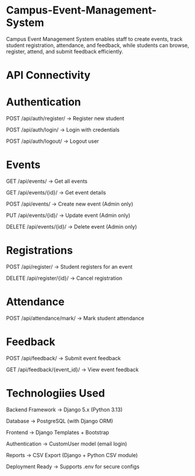 # Campus-Event-Management-System
Campus Event Management System enables staff to create events, track student registration, attendance, and feedback, while students can browse, register, attend, and submit feedback efficiently.
# API Connectivity

# Authentication

  POST /api/auth/register/ → Register new student

  POST /api/auth/login/ → Login with credentials

  POST /api/auth/logout/ → Logout user

# Events

  GET /api/events/ → Get all events
  
  
  GET /api/events/{id}/ → Get event details
  
  POST /api/events/ → Create new event (Admin only)
  
  PUT /api/events/{id}/ → Update event (Admin only)
  
  DELETE /api/events/{id}/ → Delete event (Admin only)

# Registrations

  
  POST /api/register/ → Student registers for an event
  
  DELETE /api/register/{id}/ → Cancel registration

# Attendance

  POST /api/attendance/mark/ → Mark student attendance

# Feedback

  POST /api/feedback/ → Submit event feedback
  
  GET /api/feedback/{event_id}/ → View event feedback


# Technologiies Used

  Backend Framework → Django 5.x (Python 3.13)
  
  Database → PostgreSQL (with Django ORM)
  
  Frontend → Django Templates + Bootstrap
  
  Authentication → CustomUser model (email login)
  
  Reports → CSV Export (Django + Python CSV module)
  
  Deployment Ready → Supports .env for secure configs
  

